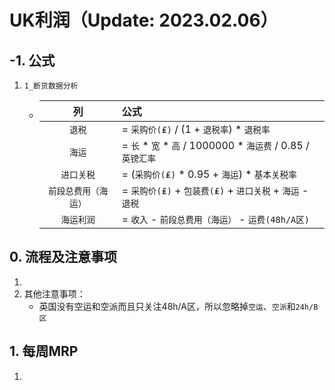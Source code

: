 # UK利润（Update: 2023.02.06）
## -1. 公式
1. `1_断货数据分析`
    - |列|公式|
      |:-:|:-|
      |`退税`| = `采购价(₤)` / (1 + `退税率`) * `退税率`|
      |`海运`| = `长` * `宽` * `高` / 1000000 * `海运费` / 0.85 / `英镑汇率`|
      |`进口关税`| = (`采购价(₤)` * 0.95 + `海运`) * `基本关税率`|
      |`前段总费用（海运）`| = `采购价(₤)` + `包装费(₤)` + `进口关税` + `海运` - `退税`|
      |`海运利润`| = `收入` - `前段总费用（海运）` - `运费(48h/A区)`|

## 0. 流程及注意事项
1. 
2. 其他注意事项：
    - 英国没有空运和空派而且只关注48h/A区，所以忽略掉`空运`、`空派`和`24h/B区`

## 1. 每周MRP
1. 
